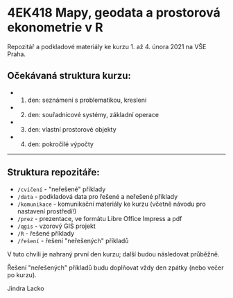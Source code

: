 # 4EK418 Mapy, geodata a prostorová ekonometrie v R

Repozitář a podkladové materiály ke kurzu 1. až 4. února 2021 na VŠE Praha.

## Očekávaná struktura kurzu:

* 1. den: seznámení s problematikou, kreslení
* 2. den: souřadnicové systémy, základní operace
* 3. den: vlastní prostorové objekty
* 4. den: pokročilé výpočty

<hr>

## Struktura repozitáře:

* `/cvičení` - "neřešené" příklady
* `/data` - podkladová data pro řešené a neřešené příklady
* `/komunikace` - komunikační materiály ke kurzu (včetně návodu pro nastavení prostředí!)
* `/prez` - prezentace, ve formátu Libre Office Impress a pdf
* `/qgis` - vzorový GIS projekt
* `/R` - řešené příklady
* `/řešení` - řešení "neřešených" příkladů

V tuto chvíli je nahraný první den kurzu; další budou následovat průběžně.

Řešení "neřešených" příkladů budu doplňovat vždy den zpátky (nebo večer po kurzu).

Jindra Lacko
